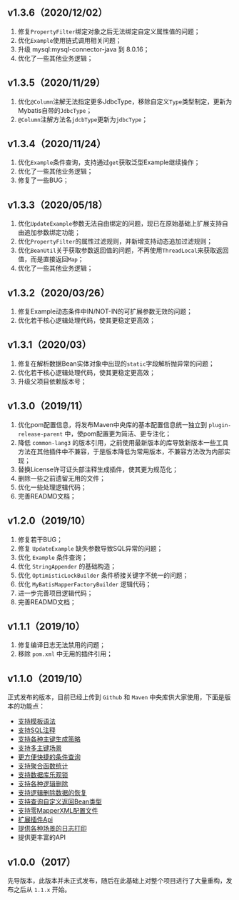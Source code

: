 ## v1.3.6（2020/12/02）

1. 修复`PropertyFilter`绑定对象之后无法绑定自定义属性值的问题；
2. 优化`Example`使用链式调用相关问题；
3. 升级 mysql:mysql-connector-java 到 8.0.16；
4. 优化了一些其他业务逻辑；

## v1.3.5（2020/11/29）

1. 优化`@Column`注解无法指定更多JdbcType，移除自定义`Type`类型制定，更新为Mybatis自带的`JdbcType`；
2. `@Column`注解方法名`jdcbType`更新为`jdbcType`；

## v1.3.4（2020/11/24）

1. 优化`Example`条件查询，支持通过`get`获取泛型Example继续操作；
2. 优化了一些其他业务逻辑；
3. 修复了一些BUG；

## v1.3.3（2020/05/18）

1. 优化`UpdateExample`参数无法自由绑定的问题，现已在原始基础上扩展支持自由追加参数绑定功能；
2. 优化`PropertyFilter`的属性过滤规则，并新增支持动态追加过滤规则；
3. 优化`BeanUtil`关于获取参数返回值的问题，不再使用`ThreadLocal`来获取返回值，而是直接返回`Map`；
4. 优化了一些其他业务逻辑；


## v1.3.2（2020/03/26）

1. 修复Example动态条件中IN/NOT-IN的可扩展参数无效的问题；
2. 优化若干核心逻辑处理代码，使其更稳定更高效；



## v1.3.1（2020/03）

1. 修复在解析数据Bean实体对象中出现的`static`字段解析抛异常的问题；
2. 优化若干核心逻辑处理代码，使其更稳定更高效；
3. 升级父项目依赖版本号；



## v1.3.0（2019/11）

1. 优化pom配置信息，将发布Maven中央库的基本配置信息统一独立到 `plugin-release-parent` 中，使pom配置更为简洁、更专注化；
2. 降低 `common-lang3` 的版本引用，之前使用最新版本的库导致新版本一些工具方法在其他插件中不兼容，于是版本降低为常用版本，不兼容方法改为内部实现；
3. 替换License许可证头部注释生成插件，使其更为规范化；
4. 删除一些之前遗留无用的文件；
5. 优化一些处理逻辑代码；
6. 完善READMD文档；



## v1.2.0（2019/10）

1. 修复若干BUG；
2. 修复 `UpdateExample` 缺失参数导致SQL异常的问题；
2. 优化 `Example` 条件查询；
3. 优化 `StringAppender` 的基础构造；
4. 优化 `OptimisticLockBuilder` 条件桥接关键字不统一的问题；
5. 优化 `MyBatisMapperFactoryBuilder` 逻辑代码；
6. 进一步完善项目逻辑代码；
8. 完善READMD文档；



## v1.1.1（2019/10）

1. 修复编译日志无法禁用的问题；
2. 移除 `pom.xml` 中无用的插件引用；



## v1.1.0（2019/10）

正式发布的版本，目前已经上传到 `Github` 和 `Maven` 中央库供大家使用，下面是版本的功能点：

- [支持模板语法](https://github.com/tangxbai/mybatis-mapper#支持模板语法)
- [支持SQL注释](https://github.com/tangxbai/mybatis-mapper#支持SQL注释)
- [支持各种主键生成策略](https://github.com/tangxbai/mybatis-mapper#支持各种主键生成策略)
- [支持多主键场景](https://github.com/tangxbai/mybatis-mapper#支持多主键场景)
- [更方便快捷的条件查询](https://github.com/tangxbai/mybatis-mapper#更方便快捷的条件查询)
- [支持聚合函数统计](https://github.com/tangxbai/mybatis-mapper#支持聚合函数统计)
- [支持数据库乐观锁](https://github.com/tangxbai/mybatis-mapper#支持数据库乐观锁)
- [支持各种逻辑删除](https://github.com/tangxbai/mybatis-mapper#支持各种逻辑删除)
- [支持逻辑删除数据的恢复](https://github.com/tangxbai/mybatis-mapper#支持逻辑删除数据的恢复)
- [支持查询自定义返回Bean类型](https://github.com/tangxbai/mybatis-mapper#支持查询自定义返回Bean类型)
- [支持零MapperXML配置文件](https://github.com/tangxbai/mybatis-mapper#支持零MapperXML配置文件)
- [扩展插件Api](https://github.com/tangxbai/mybatis-mapper#扩展插件Api)
- [提供各种场景的日志打印](https://github.com/tangxbai/mybatis-mapper#提供各种场景的日志打印)
- 提供更丰富的API



## v1.0.0（2017）

先导版本，此版本并未正式发布，随后在此基础上对整个项目进行了大量重构，发布之后从 `1.1.x` 开始。
